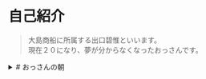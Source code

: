 # 自己紹介  
>大島商船に所属する出口碧惟といいます。  
>現在２０になり、夢が分からなくなったおっさんです。
<details>
  <summary># おっさんの朝</summary>
  >おっさんの朝は心臓に悪い携帯のアラームから始まります。  
  >最近アラーム音に文句を言われたので、たまたま携帯に入っていた　　
  >「リンダリンダ」にアラームを変えました。
  </details>
